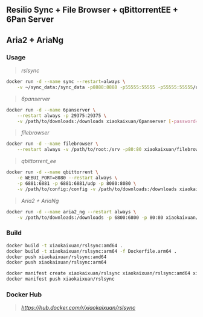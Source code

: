 ## Resilio Sync + File Browser + qBittorrentEE + 6Pan Server
## Aria2 + AriaNg

### Usage
> *rslsync*
```bash
docker run -d --name sync --restart=always \
    -v ~/sync_data:/sync_data -p8888:8888 -p55555:55555 -p55555:55555/udp xiaokaixuan/rslsync
```
> *6panserver*
```bash
docker run -d --name 6panserver \
    --restart always -p 29375:29375 \
    -v /path/to/downloads:/downloads xiaokaixuan/6panserver [-password=0123456789123456]
```
> *filebrowser*
```bash
docker run -d --name filebrowser \
    --restart always -v /path/to/root:/srv -p80:80 xiaokaixuan/filebrowser
```
> *qbittorrent_ee*
```bash
docker run -d --name qbittorrent \
    -e WEBUI_PORT=8080 --restart always \
    -p 6881:6881 -p 6881:6881/udp -p 8080:8080 \
    -v /path/to/config:/config -v /path/to/downloads:/downloads xiaokaixuan/qbittorrent_ee
```
> *Aria2 + AriaNg*
```bash
docker run -d --name aria2_ng --restart always \
    -v /path/to/downloads:/downloads -p 6800:6800 -p 80:80 xiaokaixuan/aria2_ng
```

### Build
```bash
docker build -t xiaokaixuan/rslsync:amd64 .
docker build -t xiaokaixuan/rslsync:arm64 -f Dockerfile.arm64 .
docker push xiaokaixuan/rslsync:amd64
docker push xiaokaixuan/rslsync:arm64

docker manifest create xiaokaixuan/rslsync xiaokaixuan/rslsync:amd64 xiaokaixuan/rslsync:arm64 --amend
docker manifest push xiaokaixuan/rslsync
```

### Docker Hub
> *https://hub.docker.com/r/xiaokaixuan/rslsync*

